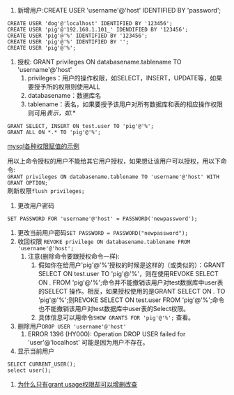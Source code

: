 1. 新增用户:CREATE USER 'username'@'host' IDENTIFIED BY 'password';    

```
CREATE USER 'dog'@'localhost' IDENTIFIED BY '123456';
CREATE USER 'pig'@'192.168.1.101_' IDENDIFIED BY '123456';
CREATE USER 'pig'@'%' IDENTIFIED BY '123456';
CREATE USER 'pig'@'%' IDENTIFIED BY '';
CREATE USER 'pig'@'%';
```   

1.  授权: GRANT privileges ON databasename.tablename TO 'username'@'host'   
    1. privileges：用户的操作权限，如SELECT，INSERT，UPDATE等，如果要授予所的权限则使用ALL      
    1. databasename：数据库名
    1. tablename：表名，如果要授予该用户对所有数据库和表的相应操作权限则可用*表示，如*.*

```
GRANT SELECT, INSERT ON test.user TO 'pig'@'%';
GRANT ALL ON *.* TO 'pig'@'%';

```

[mysql各种权限赋值的示例](https://www.cnblogs.com/goodhacker/p/3373213.html)            

用以上命令授权的用户不能给其它用户授权，如果想让该用户可以授权，用以下命令:    
`GRANT privileges ON databasename.tablename TO 'username'@'host' WITH GRANT OPTION;`     
刷新权限`flush privileges;`       

1. 更改用户密码     

```
SET PASSWORD FOR 'username'@'host' = PASSWORD('newpassword');
```

1. 更改当前用户密码`SET PASSWORD = PASSWORD("newpassword");`    
1. 收回权限 `REVOKE privilege ON databasename.tablename FROM 'username'@'host';`       
    1. 注意(删除命令要跟授权命令一样):
        1. 假如你在给用户'pig'@'%'授权的时候是这样的（或类似的）：GRANT SELECT ON test.user TO 'pig'@'%'，则在使用REVOKE SELECT ON *.* FROM 'pig'@'%';命令并不能撤销该用户对test数据库中user表的SELECT 操作。相反，如果授权使用的是GRANT SELECT ON *.* TO 'pig'@'%';则REVOKE SELECT ON test.user FROM 'pig'@'%';命令也不能撤销该用户对test数据库中user表的Select权限。
        1. 具体信息可以用命令`SHOW GRANTS FOR 'pig'@'%';` 查看。    
1. 删除用户`DROP USER 'username'@'host'`     
    1. ERROR 1396 (HY000): Operation DROP USER failed for 'user'@'localhost' 可能是因为用户不存在。  
1. 显示当前用户    
```
SELECT CURRENT_USER();
select user();
```     
1. [为什么只有grant usage权限却可以增删改查](https://blog.csdn.net/ladofwind/article/details/47295425)      

